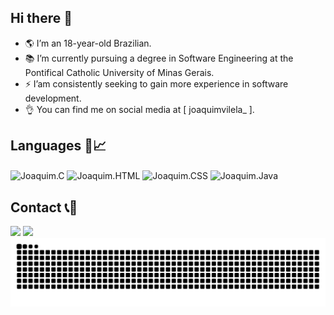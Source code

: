 ## Hi there 👋 
- 🌎 I’m an 18-year-old Brazilian.
- 📚 I’m currently pursuing a degree in Software Engineering at the Pontifical Catholic University of Minas Gerais.
- ⚡ I’am consistently seeking to gain more experience in software development.
- 👌  You can find me on social media at [ joaquimvilela_ ].

## Languages 📌📈
<div style="display: inline_block">
<img align="center" alt="Joaquim.C" height="30" widht="40" src="https://cdn.jsdelivr.net/gh/devicons/devicon@latest/icons/c/c-original.svg" />
<img align="center" alt="Joaquim.HTML" height="30" widht="40" src="https://cdn.jsdelivr.net/gh/devicons/devicon@latest/icons/html5/html5-original.svg" />
<img align="center" alt="Joaquim.CSS" height="30" widht="40" src="https://cdn.jsdelivr.net/gh/devicons/devicon@latest/icons/css3/css3-original.svg" />
<img align="center" alt="Joaquim.Java" height="30" widht="40" src="https://cdn.jsdelivr.net/gh/devicons/devicon@latest/icons/java/java-original.svg" />
</div>

## Contact 📞📱
<div>
<a href = "mailto:jgui9292@gmail.com"><img src="https://img.shields.io/badge/Gmail-D14836?style=for-the-badge&logo=gmail&logoColor=white" target="_blank"></a>
<a href="https://instagram.com/joaquimvilela_" target="_blank"><img src="https://img.shields.io/badge/-Instagram-%23E4405F?style=for-the-badge&logo=instagram&logoColor=white" target="_blank"></a>
</div>



<div style="text-align: center;">
  <img src="https://raw.githubusercontent.com/JoaquimGCVS/JoaquimGCVS/output/snake.svg" alt="Snake animation" />
</div>








